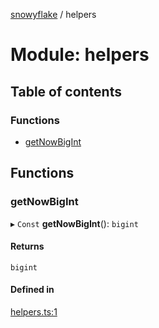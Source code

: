 [snowyflake](../README.md) / helpers

# Module: helpers

## Table of contents

### Functions

- [getNowBigInt](helpers.md#getnowbigint)

## Functions

### getNowBigInt

▸ `Const` **getNowBigInt**(): `bigint`

#### Returns

`bigint`

#### Defined in

[helpers.ts:1](https://github.com/negezor/snowyflake/blob/0ed6110/src/helpers.ts#L1)
